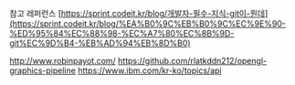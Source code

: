 참고 레퍼런스
[https://sprint.codeit.kr/blog/개발자-필수-지식-git이-뭔데](https://sprint.codeit.kr/blog/%EA%B0%9C%EB%B0%9C%EC%9E%90-%ED%95%84%EC%88%98-%EC%A7%80%EC%8B%9D-git%EC%9D%B4-%EB%AD%94%EB%8D%B0)

http://www.robinpayot.com/
https://github.com/rlatkddn212/opengl-graphics-pipeline
https://www.ibm.com/kr-ko/topics/api
